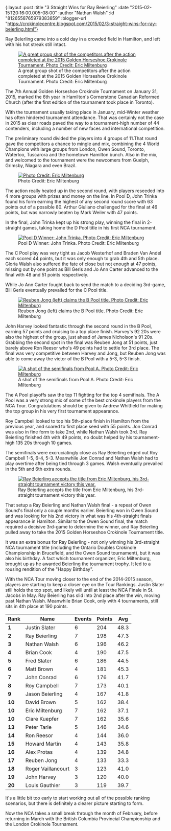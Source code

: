 {:layout :post
 :title "3 Straight Wins for Ray Beierling"
 :date "2015-02-15T20:16:00.005-08:00"
 :author "Nathan Walsh"
 :id "8126558765979383859"
 :blogger-url "https://crokinolecentre.blogspot.com/2015/02/3-straight-wins-for-ray-beierling.html"}

Ray Beierling came into a cold day in a crowded field in Hamilton, and left with his hot streak still intact.

<figure>
	<a href="/images/2015-02-15-3-straight-wins-for-ray-beierling/ham13.jpg"><img src="/images/2015-02-15-3-straight-wins-for-ray-beierling/ham13.jpg" alt="A great group shot of the competitors after the action completed at the 2015 Golden Horseshoe Crokinole Tournament. Photo Credit: Eric Miltenburg" /></a>
	<figcaption>A great group shot of the competitors after the action completed at the 2015 Golden Horseshoe Crokinole Tournament. Photo Credit: Eric Miltenburg</figcaption>
</figure>

The 7th Annual Golden Horseshoe Crokinole Tournament on January 31, 2015, marked the 6th year in Hamilton's Cornerstone Canadian Reformed Church (after the first edition of the tournament took place in Toronto).

With the tournament usually taking place in January, mid-Winter weather has often hindered tournament attendance. That was certainly not the case in 2015 as clear roads paved the way to a tournament-high number of 44 contenders, including a number of new faces and international competition.

The preliminary round divided the players into 4 groups of 11.That round gave the competitors a chance to mingle and mix, combining the 4 World Champions with large groups from London, Owen Sound, Toronto, Waterloo, Tuscarora and the hometown Hamilton bunch. Also in the mix, and welcomed to the tournament were the newcomers from Guelph, Grimsby, Niagara and even Brazil.

<figure>
	<a href="/images/2015-02-15-3-straight-wins-for-ray-beierling/ham2.jpg"><img src="/images/2015-02-15-3-straight-wins-for-ray-beierling/ham2.jpg" alt="Photo Credit: Eric Miltenburg" /></a>
	<figcaption>Photo Credit: Eric Miltenburg</figcaption>
</figure>

The action really heated up in the second round, with players reseeded into 4 more groups with prizes and money on the line. In Pool D, John Trinka found his form earning the highest of any second round score with 63 points out of a possible 80. Arthur Giuliano challenged for the final at 46 points, but was narrowly beaten by Mark Weiler with 47 points.

In the final, John Trinka kept up his strong play, winning the final in 2-straight games, taking home the D Pool title in his first NCA tournament.

<figure>
	<a href="/images/2015-02-15-3-straight-wins-for-ray-beierling/ham4.jpg"><img src="/images/2015-02-15-3-straight-wins-for-ray-beierling/ham4.jpg" alt="Pool D Winner: John Trinka. Photo Credit: Eric Miltenburg" /></a>
	<figcaption>Pool D Winner: John Trinka. Photo Credit: Eric Miltenburg</figcaption>
</figure>

The C Pool play was very tight as Jacob Westerhof and Braden Van Andel each scored 44 points, but it was only enough to grab 4th and 5th place. Gloria Walsh also suffered the fate of close but not enough at 47 points, missing out by one point as Bill Geris and Jo Ann Carter advanced to the final with 48 and 51 points respectively.

While Jo Ann Carter fought back to send the match to a deciding 3rd-game, Bill Geris eventually prevailed for the C Pool title.

<figure>
	<a href="/images/2015-02-15-3-straight-wins-for-ray-beierling/ham8.jpg"><img src="/images/2015-02-15-3-straight-wins-for-ray-beierling/ham8.jpg" alt="Reuben Jong (left) claims the B Pool title. Photo Credit: Eric Miltenburg" /></a>
	<figcaption>Reuben Jong (left) claims the B Pool title. Photo Credit: Eric Miltenburg</figcaption>
</figure>

John Harvey looked fantastic through the second round in the B Pool, earning 57 points and cruising to a top place finish. Harvey's 92 20s were also the highest of the group, just ahead of James Nicholson's 91 20s. Grabbing the second spot in the final was Reuben Jong at 51 points, just barely above Ron Reesor who's 49 points had to settle for 3rd place. The final was very competitive between Harvey and Jong, but Reuben Jong was able to come away the victor of the B Pool with a 5-3, 5-3 finish.

<figure>
	<a href="/images/2015-02-15-3-straight-wins-for-ray-beierling/ham3.jpg"><img src="/images/2015-02-15-3-straight-wins-for-ray-beierling/ham3.jpg" alt="A shot of the semifinals from Pool A. Photo Credit: Eric Miltenburg" /></a>
	<figcaption>A shot of the semifinals from Pool A. Photo Credit: Eric Miltenburg</figcaption>
</figure>

The A Pool playoffs saw the top 11 fighting for the top 4 semifinals. The A Pool was a very strong mix of some of the best crokinole players from the NCA Tour. Congratulations should be given to Andrew Whitfield for making the top group in his very first tournament appearance.

Roy Campbell looked to top his 5th-place finish in Hamilton from the previous year, and soared to first place seed with 55 points. Jon Conrad was also in fine form to take 2nd, while Nathan Walsh took 3rd. Ray Beierling finished 4th with 49 points, no doubt helped by his tournament-high 135 20s through 10 games.

The semifinals were excruciatingly close as Ray Beierling edged out Roy Campbell 1-5, 6-4, 5-3. Meanwhile Jon Conrad and Nathan Walsh had to play overtime after being tied through 3 games. Walsh eventually prevailed in the 5th and 6th extra rounds.

<figure>
	<a href="/images/2015-02-15-3-straight-wins-for-ray-beierling/ham14.jpg"><img src="/images/2015-02-15-3-straight-wins-for-ray-beierling/ham14.jpg" alt="Ray Beierling accepts the title from Eric Miltenburg, his 3rd-straight tournament victory this year." /></a>
	<figcaption>Ray Beierling accepts the title from Eric Miltenburg, his 3rd-straight tournament victory this year.</figcaption>
</figure>

That setup a Ray Beierling and Nathan Walsh final - a repeat of Owen Sound's final only a couple months earlier. Beierling won in Owen Sound and was looking for his 2nd victory in what was his 4th-straight finals appearance in Hamilton. Similar to the Owen Sound final, the match required a decisive 3rd-game to determine the winner, and Ray Beierling pulled away to take the 2015 Golden Horseshoe Crokinole Tournament title.

It was an extra bonus for Ray Beierling - not only winning his 3rd-straight NCA tournament title (including the Ontario Doubles Crokinole Championship in Brucefield, and the Owen Sound tournament), but it was also his birthday. A fact which tournament organizer, Eric Miltenburg, brought up as he awarded Beierling the tournament trophy. It led to a rousing rendition of the "Happy Birthday".

With the NCA Tour moving closer to the end of the 2014-2015 season, players are starting to keep a closer eye on the Tour Rankings. Justin Slater still holds the top spot, and likely will until at least the NCA Finale in St. Jacobs in May. Ray Beierling has slid into 2nd place after the win, moving past Nathan Walsh. Meanwhile Brian Cook, only with 4 tournaments, still sits in 4th place at 190 points.

<div class="table-wrapper">
<table>
	<thead>
		<tr>
			<th>Rank</th>
			<th>Name</th>
			<th>Events</th>
			<th>Points</th>
			<th>Avg</th>
		</tr>
	</thead>
	<tbody>
		<tr>
			<td><strong>1</strong></td>
			<td>Justin Slater</td>
			<td>6</td>
			<td>204</td>
			<td>48.3</td>
		</tr>
		<tr>
			<td><strong>2</strong></td>
			<td>Ray Beierling</td>
			<td>7</td>
			<td>198</td>
			<td>47.3</td>
		</tr>
		<tr>
			<td><strong>3</strong></td>
			<td>Nathan Walsh</td>
			<td>6</td>
			<td>196</td>
			<td>46.2</td>
		</tr>
		<tr>
			<td><strong>4</strong></td>
			<td>Brian Cook</td>
			<td>4</td>
			<td>190</td>
			<td>47.5</td>
		</tr>
		<tr>
			<td><strong>5</strong></td>
			<td>Fred Slater</td>
			<td>6</td>
			<td>186</td>
			<td>44.5</td>
		</tr>
		<tr>
			<td><strong>6</strong></td>
			<td>Matt Brown</td>
			<td>4</td>
			<td>181</td>
			<td>45.3</td>
		</tr>
		<tr>
			<td><strong>7</strong></td>
			<td>John Conrad</td>
			<td>6</td>
			<td>176</td>
			<td>41.7</td>
		</tr>
		<tr>
			<td><strong>8</strong></td>
			<td>Roy Campbell</td>
			<td>7</td>
			<td>173</td>
			<td>40.1</td>
		</tr>
		<tr>
			<td><strong>9</strong></td>
			<td>Jason Beierling</td>
			<td>4</td>
			<td>167</td>
			<td>41.8</td>
		</tr>
		<tr>
			<td><strong>10</strong></td>
			<td>David Brown</td>
			<td>5</td>
			<td>162</td>
			<td>38.4</td>
		</tr>
		<tr>
			<td><strong>10</strong></td>
			<td>Eric Miltenburg</td>
			<td>7</td>
			<td>162</td>
			<td>37.1</td>
		</tr>
		<tr>
			<td><strong>10</strong></td>
			<td>Clare Kuepfer</td>
			<td>7</td>
			<td>162</td>
			<td>35.6</td>
		</tr>
		<tr>
			<td><strong>13</strong></td>
			<td>Peter Tarle</td>
			<td>5</td>
			<td>146</td>
			<td>34.6</td>
		</tr>
		<tr>
			<td><strong>14</strong></td>
			<td>Ron Reesor</td>
			<td>4</td>
			<td>144</td>
			<td>36.0</td>
		</tr>
		<tr>
			<td><strong>15</strong></td>
			<td>Howard Martin</td>
			<td>4</td>
			<td>143</td>
			<td>35.8</td>
		</tr>
		<tr>
			<td><strong>16</strong></td>
			<td>Alex Protas</td>
			<td>4</td>
			<td>139</td>
			<td>34.8</td>
		</tr>
		<tr>
			<td><strong>17</strong></td>
			<td>Reuben Jong</td>
			<td>4</td>
			<td>133</td>
			<td>33.3</td>
		</tr>
		<tr>
			<td><strong>18</strong></td>
			<td>Roger Vaillancourt</td>
			<td>3</td>
			<td>123</td>
			<td>41.0</td>
		</tr>
		<tr>
			<td><strong>19</strong></td>
			<td>John Harvey</td>
			<td>3</td>
			<td>120</td>
			<td>40.0</td>
		</tr>
		<tr>
			<td><strong>20</strong></td>
			<td>Louis Gauthier</td>
			<td>3</td>
			<td>119</td>
			<td>39.7</td>
		</tr>
	</tbody>
</table>
</div>

It's a little bit too early to start working out all of the possible ranking scenarios, but there is definitely a clearer picture starting to form.

Now the NCA takes a small break through the month of February, before returning in March with the British Columbia Provincial Championship and the London Crokinole Tournament.
